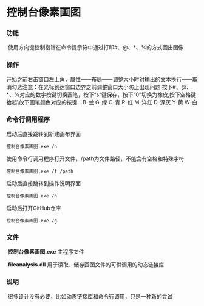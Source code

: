 # 控制台像素画图

### 功能

​		使用方向键控制指针在命令提示符中通过打印#、@、*、%的方式画出图像

### 操作

​		开始之前右击窗口左上角，属性——布局——调整大小时对输出的文本换行——取消勾选
​		注意：在光标到达窗口边界之前调整窗口大小防止出现问题
​		按下#、@、*、%对应的数字按键切换画笔，按下“s”键保存，按下“0”切换为橡皮,按下空格键抬起\放下画笔
​		颜色对应的按键：B-兰 G-绿 C-青 R-红 M-洋红 D-深灰 Y-黄 W-白

### 命令行调用程序

启动后直接跳转到新建画布界面

```
控制台像素画图.exe /n
```

使用命令行调用程序打开文件，/path为文件路径，不能含有空格和特殊字符

```
控制台像素画图.exe /f /path
```

启动后直接跳转到操作说明界面

```
控制台像素画图.exe /h
```

启动后打开GitHub仓库

```
控制台像素画图.exe /g
```

### 文件

​	**控制台像素画图.exe**  主程序文件

​	**fileanalysis.dll**  用于读取、储存画图文件的可供调用的动态链接库

### 说明

​	很多设计没有必要，比如动态链接库和命令行调用，只是一种新的尝试